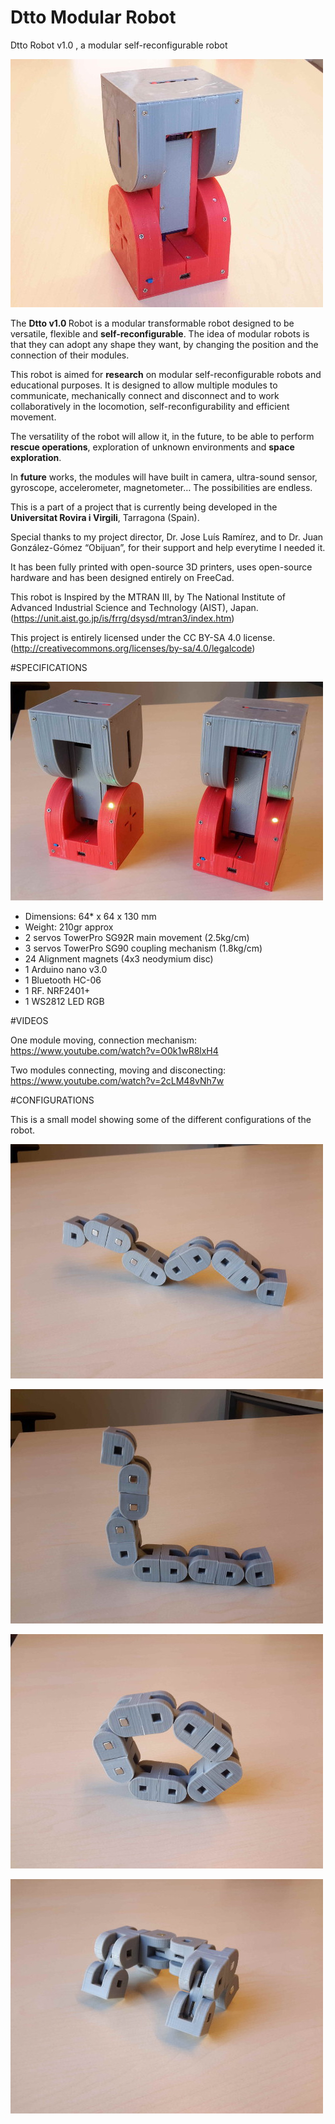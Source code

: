 # Dtto Modular Robot
Dtto Robot v1.0 , a modular self-reconfigurable robot

![alt tag](/IMAGES/1s.jpg)

The <strong>Dtto v1.0 </strong> Robot is a modular transformable robot designed to be versatile, flexible and <strong>self-reconfigurable</strong>. The idea of modular robots is that they can adopt any shape they want, by changing the position and the connection of their modules. 

This robot is aimed for <strong>research</strong> on modular self-reconfigurable robots and educational purposes. It is designed to allow multiple modules to communicate, mechanically connect and disconnect and to work collaboratively in the locomotion, self-reconfigurability and efficient movement.

The versatility of the robot will allow it, in the future, to be able to perform <strong>rescue operations</strong>, exploration of unknown environments and <strong>space exploration</strong>.

In <strong>future</strong> works, the modules will have built in camera, ultra-sound sensor, gyroscope, accelerometer, magnetometer… The possibilities are endless.
 
This is a part of a project that is currently being developed in the <strong>Universitat Rovira i Virgili</strong>, Tarragona (Spain).

Special thanks to my project director, Dr. Jose Luís Ramírez, and to Dr. Juan González-Gómez “Obijuan”, for their support and help everytime I needed it. 

It has been fully printed with open-source 3D printers, uses open-source hardware and has been designed entirely on FreeCad.

This robot is Inspired by the MTRAN III, by The National Institute of Advanced Industrial Science and Technology (AIST), Japan. (https://unit.aist.go.jp/is/frrg/dsysd/mtran3/index.htm)

This project is entirely licensed under the CC BY-SA 4.0 license. (http://creativecommons.org/licenses/by-sa/4.0/legalcode)

#SPECIFICATIONS

![alt tag](/IMAGES/6s.jpg)

- Dimensions: 64* x 64 x 130 mm
- Weight: 210gr approx
- 2 servos TowerPro SG92R main movement (2.5kg/cm)
- 3 servos TowerPro SG90 coupling mechanism (1.8kg/cm)
- 24 Alignment magnets (4x3 neodymium disc)
- 1 Arduino nano v3.0
- 1 Bluetooth HC-06
- 1 RF. NRF2401+
- 1 WS2812 LED RGB


#VIDEOS

One module moving, connection mechanism:
https://www.youtube.com/watch?v=O0k1wR8lxH4

Two modules connecting, moving and disconecting:
https://www.youtube.com/watch?v=2cLM48vNh7w

#CONFIGURATIONS

This is a small model showing some of the different configurations of the robot.

![alt tag](/IMAGES/11s.jpg)

![alt tag](/IMAGES/12s.jpg)

![alt tag](/IMAGES/14s.jpg)

![alt tag](/IMAGES/15s.jpg)
